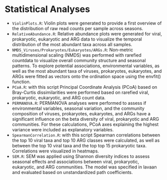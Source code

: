 # Statistical Analyses
- `ViolinPlots.R`: Violin plots were generated to provide a first overview of the distribution of raw read counts per sample across seasons.
- `RelativeAbundance.R`: Relative abundance plots were generated for viral, prokaryotic, eukaryotic and ARG data to visualize the temporal distribution of the most abundant taxa across all samples.
- `NMDS_Viruses/Prokaryotes/Eukaryotes/ARGs.R`: Non-metric multidimensional scaling (NMDS) was performed with rarefied countdata to visualize overall community structure and seasonal patterns. To explore potential associations, environmental variables, as well as the most abundant taxa of viruses, prokaryotes, eukaryotes, and ARGs were fitted as vectors onto the ordination space using the envfit() function.
- `PCoA.R`: with this script Principal Coordinate Analysis (PCoA) based on Bray-Curtis dissimilarities were performed based on rarefied viral, prokaryotic, eukaryotic, and ARG count data.
- `PERMANOVA.R`: PERMANOVA analyses were performed to assess if environmental variables, seasonal variation, and the community composition of viruses, prokaryotes, eukaryotes, and ARGs have a significant influence on the beta diversity of viral, prokaryotic and ARG communities. For these calculations, PCoA axes explaining the highest variance were included as explanatory variables.
- `SpearmanCorrelation.R`: with this script Spearman correlations between the top 10 viral taxa and top 10 ARG classes were calculated, as well as between the top 10 viral taxa and the top top 15 prokaryotic taxa. Correlations were visualized in heatmaps.
- `SEM.R`: SEM was applied using Shannon diversity indices to assess seasonal effects and associations between viral, prokaryotic, eukaryotic, and ARG communities. The model was specified in lavaan and evaluated based on unstandardized path coefficients.

